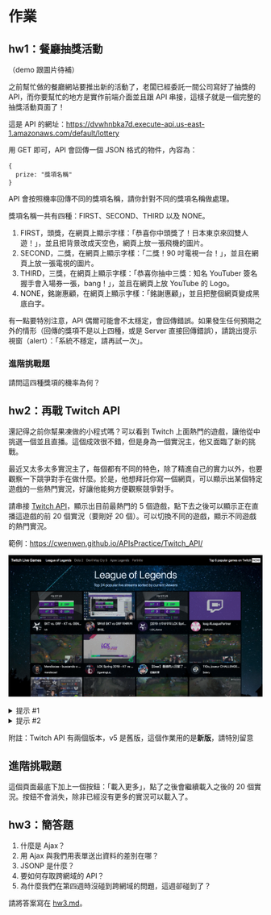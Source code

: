 # 作業

## hw1：餐廳抽獎活動

（demo 跟圖片待補）

之前幫忙做的餐廳網站要推出新的活動了，老闆已經委託一間公司寫好了抽獎的 API，而你要幫忙的地方是實作前端介面並且跟 API 串接，這樣子就是一個完整的抽獎活動頁面了！

這是 API 的網址：https://dvwhnbka7d.execute-api.us-east-1.amazonaws.com/default/lottery

用 GET 即可，API 會回傳一個 JSON 格式的物件，內容為：

```
{
  prize: "獎項名稱"
}
```

API 會按照機率回傳不同的獎項名稱，請你針對不同的獎項名稱做處理。

獎項名稱一共有四種：FIRST、SECOND、THIRD 以及 NONE。

1. FIRST，頭獎，在網頁上顯示字樣：「恭喜你中頭獎了！日本東京來回雙人遊！」，並且把背景改成天空色，網頁上放一張飛機的圖片。
2. SECOND，二獎，在網頁上顯示字樣：「二獎！90 吋電視一台！」，並且在網頁上放一張電視的圖片。
3. THIRD，三獎，在網頁上顯示字樣：「恭喜你抽中三獎：知名 YouTuber 簽名握手會入場券一張，bang！」，並且在網頁上放 YouTube 的 Logo。
4. NONE，銘謝惠顧，在網頁上顯示字樣：「銘謝惠顧」，並且把整個網頁變成黑底白字。

有一點要特別注意，API 偶爾可能會不太穩定，會回傳錯誤。如果發生任何預期之外的情形（回傳的獎項不是以上四種，或是 Server 直接回傳錯誤），請跳出提示視窗（alert）：「系統不穩定，請再試一次」。

### 進階挑戰題

請問這四種獎項的機率為何？

## hw2：再戰 Twitch API

還記得之前你幫果凍做的小程式嗎？可以看到 Twitch 上面熱門的遊戲，讓他從中挑選一個並且直播。這個成效很不錯，但是身為一個實況主，他又面臨了新的挑戰。

最近又太多太多實況主了，每個都有不同的特色，除了精進自己的實力以外，也要觀察一下競爭對手在做什麼。於是，他想拜託你寫一個網頁，可以顯示出某個特定遊戲的一些熱門實況，好讓他能夠方便觀察競爭對手。

請串接 [Twitch API](https://dev.twitch.tv/docs/api)，顯示出目前最熱門的 5 個遊戲，點下去之後可以顯示正在直播這遊戲的前 20 個實況（要剛好 20 個）。可以切換不同的遊戲，顯示不同遊戲的熱門實況。

範例：https://cwenwen.github.io/APIsPractice/Twitch_API/

![](twitch_amelie.png)


<details>
  <summary>提示 #1</summary>
  [Twitch API](https://dev.twitch.tv/docs/v5/) 裡面有一個 API 是可以拿到現在正在直播的某個遊戲底下的資料，API 的描述是「Gets information about active streams. Streams are returned sorted by number of current viewers, in descending order.」，看到這行就代表你找對 API 了。
</details>

<details>
  <summary>提示 #2</summary>
  API 要帶的參數有一個 `game_id` 的欄位，請帶相對應的遊戲 id
</details>

附註：Twitch API 有兩個版本，v5 是舊版，這個作業用的是**新版**，請特別留意


## 進階挑戰題

這個頁面最底下加上一個按鈕：「載入更多」，點了之後會繼續載入之後的 20 個實況。按鈕不會消失，除非已經沒有更多的實況可以載入了。

## hw3：簡答題

1. 什麼是 Ajax？
2. 用 Ajax 與我們用表單送出資料的差別在哪？
3. JSONP 是什麼？
4. 要如何存取跨網域的 API？
5. 為什麼我們在第四週時沒碰到跨網域的問題，這週卻碰到了？

請將答案寫在 [hw3.md](hw3.md)。
